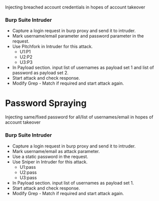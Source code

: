 Injecting breached account credentials in hopes of account takeover

### Burp Suite Intruder

+ Capture a login request in burp proxy and send it to intruder.
+ Mark username/email parameter and password parameter in the request.
+ Use Pitchfork in Intruder for this attack.
	+ U1:P1
	+ U2:P2
	+ U3:P3
+ In Payload section. input list of usernames as payload set 1 and list of password as payload set 2.
+ Start attack and check response.
+ Modify Grep - Match if required and start attack again.

# Password Spraying

Injecting same/fixed password for all/list of usernames/email in hopes of account takeover

### Burp Suite Intruder

+ Capture a login request in burp proxy and send it to intruder.
+ Mark username/email as attack parameter.
+ Use a static password in the request.
+ Use Sniper in Intruder for this attack.
	+ U1:pass
	+ U2:pass
	+ U3:pass
+ In Payload section. input list of usernames as payload set 1.
+ Start attack and check response.
+ Modify Grep - Match if required and start attack again.